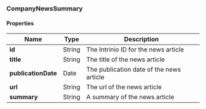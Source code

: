 
[//]: # (CLASS:CompanyNewsSummary)

[//]: # (KIND:object)

### CompanyNewsSummary

#### Properties

[//]: # (START_DEFINITION)

Name | Type | Description
------------ | ------------- | -------------
**id** | String | The Intrinio ID for the news article &nbsp;
**title** | String | The title of the news article &nbsp;
**publicationDate** | Date | The publication date of the news article &nbsp;
**url** | String | The url of the news article &nbsp;
**summary** | String | A summary of the news article &nbsp;

[//]: # (END_DEFINITION)





